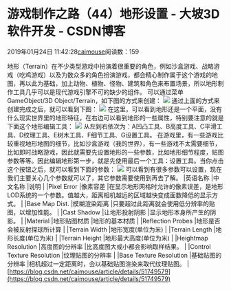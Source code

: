 
# 游戏制作之路（44）地形设置 - 大坡3D软件开发 - CSDN博客

2019年01月24日 11:42:28[caimouse](https://me.csdn.net/caimouse)阅读数：159


地形（Terrain）在不少类型游戏中扮演着很重要的角色，例如沙盒游戏、战略游戏（吃鸡游戏）以及为数众多的角色扮演游戏，都会精心制作属于这个游戏的地图，再以此为基础，加上动物、植物、怪物、建筑和角色来布置场景，所以地形制作工具几乎可以是现代游戏引擎不可的缺少的组件。
可以通过菜单GameObject/3D Object/Terrain，如下图的方式来创建：
![](https://img-blog.csdnimg.cn/20190124113959173.png?x-oss-process=image/watermark,type_ZmFuZ3poZW5naGVpdGk,shadow_10,text_aHR0cHM6Ly9ibG9nLmNzZG4ubmV0L2NhaW1vdXNl,size_16,color_FFFFFF,t_70)
通过上面的方式来创建完成之后，就可以看到下图：
![](https://img-blog.csdnimg.cn/20190124114034670.png?x-oss-process=image/watermark,type_ZmFuZ3poZW5naGVpdGk,shadow_10,text_aHR0cHM6Ly9ibG9nLmNzZG4ubmV0L2NhaW1vdXNl,size_16,color_FFFFFF,t_70)
在这里，可以看到地形还是一个平面，没有什么现实世界里的地形特征，在右边可以看到地形的一些属性，特别要注意的就是下面这个地形编辑工具：
![](https://img-blog.csdnimg.cn/20190124114117495.png)
从左到右依次为：A凹凸工具、B高度工具、C平滑工具、D纹理工具、E树木工具、F细节工具、G设置工具。
在游戏里，有一些游戏比较重视地形地图的细节，比如沙盒游戏（我的世界），有一些游戏不太需要细节，比如即时战略游戏，因此就需要先设置地形的一些参数，比如地形细节程度，贴图参数等等。因此编辑地形第一步，就是先使用最后一个工具：设置工具。当你点击这个按钮之后，就可以看到下面的参数：
![](https://img-blog.csdnimg.cn/20190124114141811.png?x-oss-process=image/watermark,type_ZmFuZ3poZW5naGVpdGk,shadow_10,text_aHR0cHM6Ly9ibG9nLmNzZG4ubmV0L2NhaW1vdXNl,size_16,color_FFFFFF,t_70)
可以看到有很多参数可以设置，现在我们主要关心几个参数就可以了，其它参数需要使用到再去了解。
|英语名称
|中文名称
|说明
|
|Pixel Error
|像素容差
|在显示地形网格时允许的像素误差，是地形LOD系统的一个参数。值越大，距离相机越远的区域越快变成面数降低的显示方式。
|
|Base Map Dist.
|模糊渲染距离
|只要超过此距离就会使用低分辨率的贴图，以增加性能。
|
|Cast Shadow
|让地形投射阴影
|显示地形本身所产生的阴影。
|
|Material
|地形贴图材质
|地形的基本材质
|
|Reflection Probes
|地形是否会被反射探球所计算
|
|Terrain Width
|地形宽度(单位为米)
|
|Terrain Length
|地形长度(单位为米)
|
|Terrain Height
|地形最大高度(单位为米)
|
|Heightmap Resolution
|高度图的分辨率
|比高度图大或小都会影响取样结果。
|
|Control Texture Resolution
|纹理贴图的分辨率
|
|Base Texture Resolution
|基础贴图的分辨率
|相机超过一定距离时，会以基础贴图渲染来取代纹理贴图。
|
[https://blog.csdn.net/caimouse/article/details/51749579](https://blog.csdn.net/caimouse/article/details/51749579)

